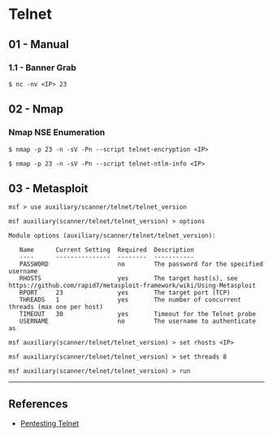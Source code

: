 # Telnet

## 01 - Manual

### 1.1 - Banner Grab

`$ nc -nv <IP> 23`

## 02 - Nmap

### Nmap NSE Enumeration

`$ nmap -p 23 -n -sV -Pn --script telnet-encryption <IP>`

`$ nmap -p 23 -n -sV -Pn --script telnet-ntlm-info <IP>`

## 03 - Metasploit

```
msf > use auxiliary/scanner/telnet/telnet_version

msf auxiliary(scanner/telnet/telnet_version) > options

Module options (auxiliary/scanner/telnet/telnet_version):

   Name      Current Setting  Required  Description 
   ----      ---------------  --------  ----------- 
   PASSWORD                   no        The password for the specified username 
   RHOSTS                     yes       The target host(s), see https://github.com/rapid7/metasploit-framework/wiki/Using-Metasploit
   RPORT     23               yes       The target port (TCP) 
   THREADS   1                yes       The number of concurrent threads (max one per host) 
   TIMEOUT   30               yes       Timeout for the Telnet probe 
   USERNAME                   no        The username to authenticate as 

msf auxiliary(scanner/telnet/telnet_version) > set rhosts <IP>

msf auxiliary(scanner/telnet/telnet_version) > set threads 8

msf auxiliary(scanner/telnet/telnet_version) > run
```

---
## References

- [Pentesting Telnet](https://book.hacktricks.xyz/pentesting/pentesting-telnet)